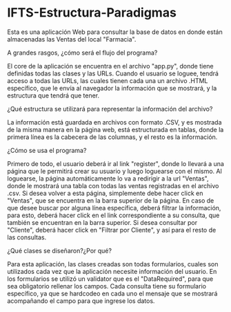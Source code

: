 # IFTS-Estructura-Paradigmas

Esta es una aplicación Web para consultar la base de datos en donde están almacenadas las Ventas del local "Farmacia".

A grandes rasgos, ¿cómo será el flujo del programa?

El core de la aplicación se encuentra en el archivo "app.py", donde tiene definidas todas las clases y las URLs. Cuando el usuario se loguee, tendrá acceso a todas las URLs, las cuales tienen cada una un archivo .HTML específico, que le envía al navegador la información que se mostrará, y la estructura que tendrá que tener.

¿Qué estructura se utilizará para representar la información del archivo?

La información está guardada en archivos con formato .CSV, y es mostrada de la misma manera en la página web, está estructurada en tablas, donde la primera línea es la cabecera de las columnas, y el resto es la información.

¿Cómo se usa el programa?

Primero de todo, el usuario deberá ir al link "register", donde lo llevará a una página que le permitirá crear su usuario y luego loguearse con el mismo. Al loguearse, la página automáticamente lo va a redirigir a la url "Ventas", donde le mostrará una tabla con todas las ventas registradas en el archivo .csv. Si desea volver a esta página, simplemente debe hacer click en "Ventas", que se encuentra en la barra superior de la página.
En caso de que desee buscar por alguna línea específica, deberá filtrar la información, para esto, deberá hacer click en el link correspondiente a su consulta, que también se encuentran en la barra superior. Si desea consultar por "Cliente", deberá hacer click en "Filtrar por Cliente", y así para el resto de las consultas.

¿Qué clases se diseñaron?¿Por qué?

Para esta aplicación, las clases creadas son todas formularios, cuales son utilizados cada vez que la aplicación necesite información del usuario. En los formularios se utilizó un validator que es el "DataRequired", para que sea obligatorio rellenar los campos.
Cada consulta tiene su formulario específico, ya que se hardcodeo en cada uno el mensaje que se mostrará acompañando el campo para que ingrese los datos.
